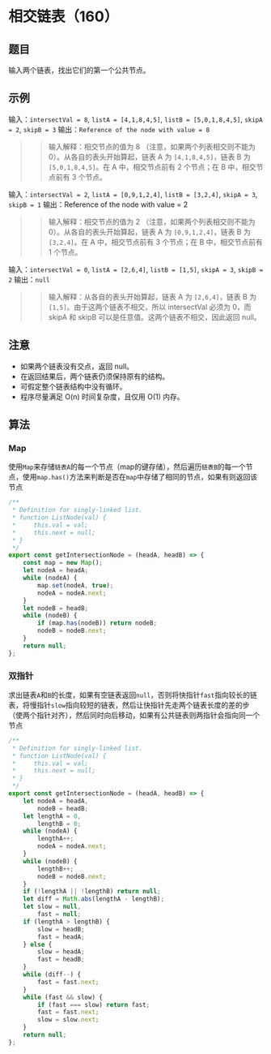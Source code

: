 # 相交链表（160）

## 题目

输入两个链表，找出它们的第一个公共节点。

## 示例

输入：`intersectVal = 8`, `listA = [4,1,8,4,5]`, `listB = [5,0,1,8,4,5]`, `skipA = 2`, `skipB = 3`
输出：`Reference of the node with value = 8`
>> 输入解释：相交节点的值为 8 （注意，如果两个列表相交则不能为 0）。从各自的表头开始算起，链表 A 为 `[4,1,8,4,5]`，链表 B 为 `[5,0,1,8,4,5]`。在 A 中，相交节点前有 2 个节点；在 B 中，相交节点前有 3 个节点。

输入：`intersectVal = 2`, `listA = [0,9,1,2,4]`, `listB = [3,2,4]`, `skipA = 3`, `skipB = 1`
输出：Reference of the node with value = 2
>> 输入解释：相交节点的值为 2 （注意，如果两个列表相交则不能为 0）。从各自的表头开始算起，链表 A 为 `[0,9,1,2,4]`，链表 B 为 `[3,2,4]`。在 A 中，相交节点前有 3 个节点；在 B 中，相交节点前有 1 个节点。

输入：`intersectVal = 0`, `listA = [2,6,4]`, `listB = [1,5]`, `skipA = 3`, `skipB = 2`
输出：`null`
>> 输入解释：从各自的表头开始算起，链表 A 为 `[2,6,4]`，链表 B 为 `[1,5]`。由于这两个链表不相交，所以 intersectVal 必须为 0，而 skipA 和 skipB 可以是任意值。这两个链表不相交，因此返回 null。

## 注意

- 如果两个链表没有交点，返回 null。
- 在返回结果后，两个链表仍须保持原有的结构。
- 可假定整个链表结构中没有循环。
- 程序尽量满足 O(n) 时间复杂度，且仅用 O(1) 内存。

## 算法

### Map

使用`Map`来存储`链表A`的每一个节点（map的键存储），然后遍历`链表B`的每一个节点，使用`map.has()`方法来判断是否在`map`中存储了相同的节点，如果有则返回该节点

```js
/**
 * Definition for singly-linked list.
 * function ListNode(val) {
 *     this.val = val;
 *     this.next = null;
 * }
 */
export const getIntersectionNode = (headA, headB) => {
	const map = new Map();
	let nodeA = headA;
	while (nodeA) {
		map.set(nodeA, true);
		nodeA = nodeA.next;
	}
	let nodeB = headB;
	while (nodeB) {
		if (map.has(nodeB)) return nodeB;
		nodeB = nodeB.next;
	}
	return null;
};
```

### 双指针

求出链表`A`和`B`的长度，如果有空链表返回`null`，否则将快指针`fast`指向较长的链表，将慢指针`slow`指向较短的链表，然后让快指针先走两个链表长度的差的步（使两个指针对齐），然后同时向后移动，如果有公共链表则两指针会指向同一个节点

```js
/**
 * Definition for singly-linked list.
 * function ListNode(val) {
 *     this.val = val;
 *     this.next = null;
 * }
 */
export const getIntersectionNode = (headA, headB) => {
	let nodeA = headA,
		nodeB = headB;
	let lengthA = 0,
		lengthB = 0;
	while (nodeA) {
		lengthA++;
		nodeA = nodeA.next;
	}
	while (nodeB) {
		lengthB++;
		nodeB = nodeB.next;
	}
	if (!lengthA || !lengthB) return null;
	let diff = Math.abs(lengthA - lengthB);
	let slow = null,
		fast = null;
	if (lengthA > lengthB) {
		slow = headB;
		fast = headA;
	} else {
		slow = headA;
		fast = headB;
	}
	while (diff--) {
		fast = fast.next;
	}
	while (fast && slow) {
		if (fast === slow) return fast;
		fast = fast.next;
		slow = slow.next;
	}
	return null;
};
```